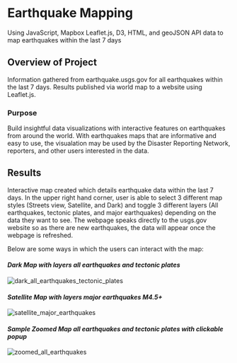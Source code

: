 # Earthquake Mapping

Using JavaScript, Mapbox Leaflet.js, D3, HTML, and geoJSON API data to map earthquakes within the last 7 days

## Overview of Project

Information gathered from earthquake.usgs.gov for all earthquakes within the last 7 days. Results published via world map to a website using Leaflet.js.

### Purpose

Build insightful data visualizations with interactive features on earthquakes from around the world. With earthquakes maps that are informative and easy to use, the visualation may be used by the Disaster Reporting Network, reporters, and other users interested in the data.

## Results

Interactive map created which details earthquake data within the last 7 days. In the upper right hand corner, user is able to select 3 different map styles (Streets view, Satellite, and Dark) and toggle 3 different layers (All earthquakes, tectonic plates, and major earthquakes) depending on the data they want to see. The webpage speaks directly to the usgs.gov website so as there are new earthquakes, the data will appear once the webpage is refreshed.

Below are some ways in which the users can interact with the map:

#### *Dark Map with layers all earthquakes and tectonic plates*
![dark_all_earthquakes_tectonic_plates](https://user-images.githubusercontent.com/108373151/193431313-4ed781a2-9213-418e-b850-1875f601df09.jpg)

#### *Satellite Map with layers major earthquakes M4.5+*
![satellite_major_earthquakes](https://user-images.githubusercontent.com/108373151/193431316-aa4621f8-bf26-4b43-b254-372aeb4d3576.jpg)

#### *Sample Zoomed Map all earthquakes and tectonic plates with clickable popup*
![zoomed_all_earthquakes](https://user-images.githubusercontent.com/108373151/193431359-1b7d32b7-9ea3-479d-bb39-a327f39f715f.jpg)
